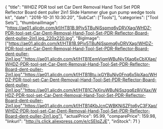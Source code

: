 {
	"title": "WHDZ PDR tool set Car Dent Removal Hand Tool Set PDR Reflector Board dent puller 2in1 Slide Hammer glue gun pump wedge tools kit",
	"date": "2018-10-31 10:30:20",
	"SubCat": ["Tools"],
	"categories": ["Tool Sets"],
	"thumbnailImage": "https://ae01.alicdn.com/kf/HTB1B.9Piv5TBuNjSspmq6yDRVXag/WHDZ-PDR-tool-set-Car-Dent-Removal-Hand-Tool-Set-PDR-Reflector-Board-dent-puller-2in1.jpg_220x220.jpg",
	"BigImage": ["https://ae01.alicdn.com/kf/HTB1B.9Piv5TBuNjSspmq6yDRVXag/WHDZ-PDR-tool-set-Car-Dent-Removal-Hand-Tool-Set-PDR-Reflector-Board-dent-puller-2in1.jpg","https://ae01.alicdn.com/kf/HTB1EemViqmWBuNjy1Xaq6xCbXXae/WHDZ-PDR-tool-set-Car-Dent-Removal-Hand-Tool-Set-PDR-Reflector-Board-dent-puller-2in1.jpg","https://ae01.alicdn.com/kf/HTB1Btu.ixGYBuNjy0Fnq6x5lpXao/WHDZ-PDR-tool-set-Car-Dent-Removal-Hand-Tool-Set-PDR-Reflector-Board-dent-puller-2in1.jpg","https://ae01.alicdn.com/kf/HTB1C7eXiruWBuNjSszgq6z8jVXax/WHDZ-PDR-tool-set-Car-Dent-Removal-Hand-Tool-Set-PDR-Reflector-Board-dent-puller-2in1.jpg","https://ae01.alicdn.com/kf/HTB14KbJcnCWBKNjSZFtq6yC3FXaq/WHDZ-PDR-tool-set-Car-Dent-Removal-Hand-Tool-Set-PDR-Reflector-Board-dent-puller-2in1.jpg"],
	"actualPrice": 95.99,
	"comparePrice": 159.98,
	"linkurl": "http://s.click.aliexpress.com/e/cSEIqZJE",
	"inStock": 71
}
